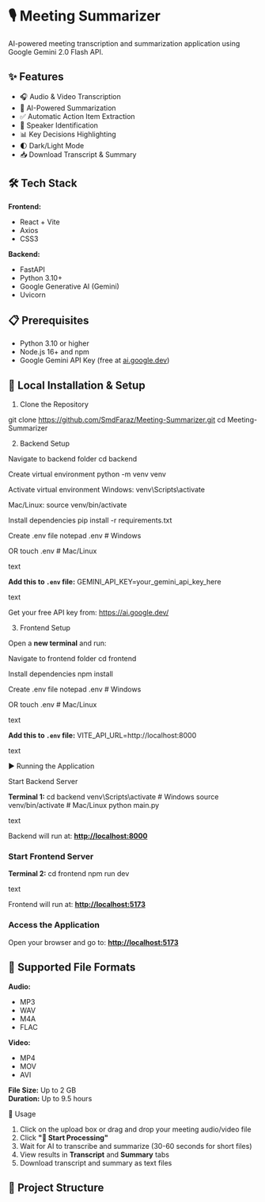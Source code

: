 # 🎙️ Meeting Summarizer

AI-powered meeting transcription and summarization application using Google Gemini 2.0 Flash API.

## ✨ Features

- 🎧 Audio & Video Transcription
- 🤖 AI-Powered Summarization
- ✅ Automatic Action Item Extraction
- 👥 Speaker Identification
- 📊 Key Decisions Highlighting
- 🌓 Dark/Light Mode
- 📥 Download Transcript & Summary

## 🛠️ Tech Stack

**Frontend:**
- React + Vite
- Axios
- CSS3

**Backend:**
- FastAPI
- Python 3.10+
- Google Generative AI (Gemini)
- Uvicorn

## 📋 Prerequisites

- Python 3.10 or higher
- Node.js 16+ and npm
- Google Gemini API Key (free at [ai.google.dev](https://ai.google.dev))

## 🚀 Local Installation & Setup

 1. Clone the Repository

git clone https://github.com/SmdFaraz/Meeting-Summarizer.git
cd Meeting-Summarizer


2. Backend Setup

Navigate to backend folder
cd backend

Create virtual environment
python -m venv venv

Activate virtual environment
Windows:
venv\Scripts\activate

Mac/Linux:
source venv/bin/activate

Install dependencies
pip install -r requirements.txt

Create .env file
notepad .env # Windows

OR
touch .env # Mac/Linux

text

**Add this to `.env` file:**
GEMINI_API_KEY=your_gemini_api_key_here

text

Get your free API key from: https://ai.google.dev/

3. Frontend Setup

Open a **new terminal** and run:

Navigate to frontend folder
cd frontend

Install dependencies
npm install

Create .env file
notepad .env # Windows

OR
touch .env # Mac/Linux

text

**Add this to `.env` file:**
VITE_API_URL=http://localhost:8000

text

▶️ Running the Application

 Start Backend Server

**Terminal 1:**
cd backend
venv\Scripts\activate # Windows
source venv/bin/activate # Mac/Linux
python main.py

text

Backend will run at: [**http://localhost:8000**](http://localhost:8000)

### Start Frontend Server

**Terminal 2:**
cd frontend
npm run dev

text

Frontend will run at: [**http://localhost:5173**](http://localhost:5173)

### Access the Application

Open your browser and go to: [**http://localhost:5173**](http://localhost:5173)

## 📁 Supported File Formats

**Audio:**
- MP3
- WAV
- M4A
- FLAC

**Video:**
- MP4
- MOV
- AVI

**File Size:** Up to 2 GB  
**Duration:** Up to 9.5 hours

 🎯 Usage

1. Click on the upload box or drag and drop your meeting audio/video file
2. Click **"🚀 Start Processing"**
3. Wait for AI to transcribe and summarize (30-60 seconds for short files)
4. View results in **Transcript** and **Summary** tabs
5. Download transcript and summary as text files

## 📂 Project Structure
